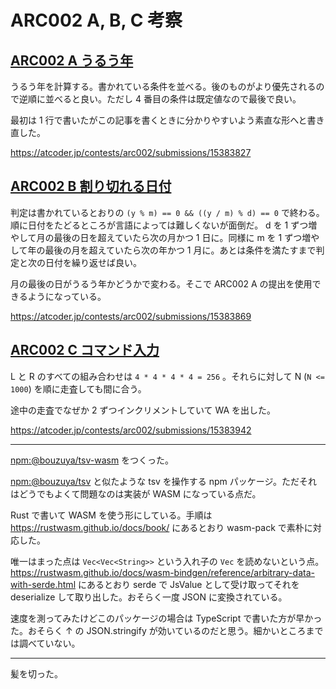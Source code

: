 # ARC002 A, B, C 考察

## [ARC002 A うるう年](https://atcoder.jp/contests/arc002/tasks/arc002_1)

うるう年を計算する。書かれている条件を並べる。後のものがより優先されるので逆順に並べると良い。ただし 4 番目の条件は既定値なので最後で良い。

最初は 1 行で書いたがこの記事を書くときに分かりやすいよう素直な形へと書き直した。

<https://atcoder.jp/contests/arc002/submissions/15383827>

## [ARC002 B 割り切れる日付](https://atcoder.jp/contests/arc002/tasks/arc002_2)

判定は書かれているとおりの `(y % m) == 0 && ((y / m) % d) == 0` で終わる。順に日付をたどるところが言語によっては難しくないが面倒だ。 d を 1 ずつ増やして月の最後の日を超えていたら次の月かつ 1 日に。同様に m を 1 ずつ増やして年の最後の月を超えていたら次の年かつ 1 月に。あとは条件を満たすまで判定と次の日付を繰り返せば良い。

月の最後の日がうるう年かどうかで変わる。そこで ARC002 A の提出を使用できるようになっている。

<https://atcoder.jp/contests/arc002/submissions/15383869>

## [ARC002 C コマンド入力](https://atcoder.jp/contests/arc002/tasks/arc002_3)

L と R のすべての組み合わせは `4 * 4 * 4 * 4 = 256` 。それらに対して N (`N <= 1000`) を順に走査しても間に合う。

途中の走査でなぜか 2 ずつインクリメントしていて WA を出した。

<https://atcoder.jp/contests/arc002/submissions/15383942>

---

[npm:@bouzuya/tsv-wasm][] をつくった。

[npm:@bouzuya/tsv][] と似たような tsv を操作する npm パッケージ。ただそれはどうでもよくて問題なのは実装が WASM になっている点だ。

Rust で書いて WASM を使う形にしている。手順は <https://rustwasm.github.io/docs/book/> にあるとおり wasm-pack で素朴に対応した。

唯一はまった点は `Vec<Vec<String>>` という入れ子の `Vec` を読めないという点。 <https://rustwasm.github.io/docs/wasm-bindgen/reference/arbitrary-data-with-serde.html> にあるとおり serde で JsValue として受け取ってそれを deserialize して取り出した。おそらく一度 JSON に変換されている。

速度を測ってみたけどこのパッケージの場合は TypeScript で書いた方が早かった。おそらく ↑ の JSON.stringify が効いているのだと思う。細かいところまでは調べていない。

---

髪を切った。

[npm:@bouzuya/tsv-wasm]: https://www.npmjs.com/package/@bouzuya/tsv-wasm
[npm:@bouzuya/tsv]: https://www.npmjs.com/package/@bouzuya/tsv
